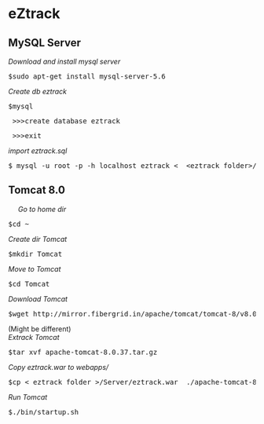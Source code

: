 # eZtrack
<h2>MySQL Server</h2>
<p>
  <i>Download and install mysql server </i>
  <pre>$sudo apt-get install mysql-server-5.6</pre>
  <i>Create db eztrack</i>
  <pre>$mysql</pre>
  <pre> >>>create database eztrack</pre>
  <pre> >>>exit</pre>
  
  <i>import eztrack.sql </i>
  <pre>$ mysql -u root -p -h localhost eztrack &lt  &lteztrack folder&gt/Databases/eztrack.sql </pre>
</p>


<h2>Tomcat 8.0</h2>
<p style="margin-left:20px">
  <i>Go to home dir</i>
  <pre>$cd ~</pre>
  <i>Create dir Tomcat</i>
  <pre>$mkdir Tomcat</pre>
   <i>Move to Tomcat</i>
  <pre>$cd Tomcat</pre>
  <i>Download Tomcat</i>
  <pre>$wget http://mirror.fibergrid.in/apache/tomcat/tomcat-8/v8.0.37/bin/apache-tomcat-8.0.37.tar.gz</pre>
   (Might be different)<br>
   <i>Extrack Tomcat</i>
   <pre>$tar xvf apache-tomcat-8.0.37.tar.gz</pre>
   <i>Copy eztrack.war to webapps/</i>
   <pre>$cp &lt eztrack folder &gt/Server/eztrack.war  ./apache-tomcat-8.0.37/webapps</pre>
   <i>Run Tomcat</i>
   <pre>$./bin/startup.sh</pre>
</p>


